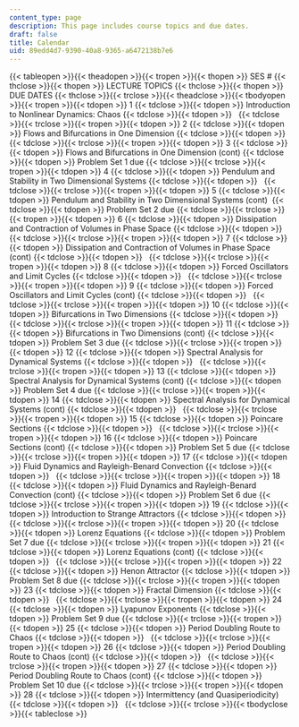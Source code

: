 ```yaml
---
content_type: page
description: This page includes course topics and due dates.
draft: false
title: Calendar
uid: 89edd4d7-9390-40a8-9365-a6472138b7e6
---
```

{{< tableopen >}}{{< theadopen >}}{{< tropen >}}{{< thopen >}}
SES #
{{< thclose >}}{{< thopen >}}
LECTURE TOPICS
{{< thclose >}}{{< thopen >}}
DUE DATES
{{< thclose >}}{{< trclose >}}{{< theadclose >}}{{< tbodyopen >}}{{< tropen >}}{{< tdopen >}}
1
{{< tdclose >}}{{< tdopen >}}
Introduction to Nonlinear Dynamics: Chaos
{{< tdclose >}}{{< tdopen >}}
 
{{< tdclose >}}{{< trclose >}}{{< tropen >}}{{< tdopen >}}
2
{{< tdclose >}}{{< tdopen >}}
Flows and Bifurcations in One Dimension
{{< tdclose >}}{{< tdopen >}}
 
{{< tdclose >}}{{< trclose >}}{{< tropen >}}{{< tdopen >}}
3
{{< tdclose >}}{{< tdopen >}}
Flows and Bifurcations in One Dimension (cont)
{{< tdclose >}}{{< tdopen >}}
Problem Set 1 due
{{< tdclose >}}{{< trclose >}}{{< tropen >}}{{< tdopen >}}
4
{{< tdclose >}}{{< tdopen >}}
Pendulum and Stability in Two Dimensional Systems
{{< tdclose >}}{{< tdopen >}}
 
{{< tdclose >}}{{< trclose >}}{{< tropen >}}{{< tdopen >}}
5
{{< tdclose >}}{{< tdopen >}}
Pendulum and Stability in Two Dimensional Systems (cont) 
{{< tdclose >}}{{< tdopen >}}
Problem Set 2 due
{{< tdclose >}}{{< trclose >}}{{< tropen >}}{{< tdopen >}}
6
{{< tdclose >}}{{< tdopen >}}
Dissipation and Contraction of Volumes in Phase Space
{{< tdclose >}}{{< tdopen >}}
 
{{< tdclose >}}{{< trclose >}}{{< tropen >}}{{< tdopen >}}
7
{{< tdclose >}}{{< tdopen >}}
Dissipation and Contraction of Volumes in Phase Space (cont)
{{< tdclose >}}{{< tdopen >}}
 
{{< tdclose >}}{{< trclose >}}{{< tropen >}}{{< tdopen >}}
8
{{< tdclose >}}{{< tdopen >}}
Forced Oscillators and Limit Cycles
{{< tdclose >}}{{< tdopen >}}
 
{{< tdclose >}}{{< trclose >}}{{< tropen >}}{{< tdopen >}}
9
{{< tdclose >}}{{< tdopen >}}
Forced Oscillators and Limit Cycles (cont)
{{< tdclose >}}{{< tdopen >}}
 
{{< tdclose >}}{{< trclose >}}{{< tropen >}}{{< tdopen >}}
10
{{< tdclose >}}{{< tdopen >}}
Bifurcations in Two Dimensions
{{< tdclose >}}{{< tdopen >}}
 
{{< tdclose >}}{{< trclose >}}{{< tropen >}}{{< tdopen >}}
11
{{< tdclose >}}{{< tdopen >}}
Bifurcations in Two Dimensions (cont)
{{< tdclose >}}{{< tdopen >}}
Problem Set 3 due
{{< tdclose >}}{{< trclose >}}{{< tropen >}}{{< tdopen >}}
12
{{< tdclose >}}{{< tdopen >}}
Spectral Analysis for Dynamical Systems
{{< tdclose >}}{{< tdopen >}}
 
{{< tdclose >}}{{< trclose >}}{{< tropen >}}{{< tdopen >}}
13
{{< tdclose >}}{{< tdopen >}}
Spectral Analysis for Dynamical Systems (cont)
{{< tdclose >}}{{< tdopen >}}
Problem Set 4 due
{{< tdclose >}}{{< trclose >}}{{< tropen >}}{{< tdopen >}}
14
{{< tdclose >}}{{< tdopen >}}
Spectral Analysis for Dynamical Systems (cont)
{{< tdclose >}}{{< tdopen >}}
 
{{< tdclose >}}{{< trclose >}}{{< tropen >}}{{< tdopen >}}
15
{{< tdclose >}}{{< tdopen >}}
Poincare Sections
{{< tdclose >}}{{< tdopen >}}
 
{{< tdclose >}}{{< trclose >}}{{< tropen >}}{{< tdopen >}}
16
{{< tdclose >}}{{< tdopen >}}
Poincare Sections (cont)
{{< tdclose >}}{{< tdopen >}}
Problem Set 5 due
{{< tdclose >}}{{< trclose >}}{{< tropen >}}{{< tdopen >}}
17
{{< tdclose >}}{{< tdopen >}}
Fluid Dynamics and Rayleigh-Benard Convection
{{< tdclose >}}{{< tdopen >}}
 
{{< tdclose >}}{{< trclose >}}{{< tropen >}}{{< tdopen >}}
18
{{< tdclose >}}{{< tdopen >}}
Fluid Dynamics and Rayleigh-Benard Convection (cont)
{{< tdclose >}}{{< tdopen >}}
Problem Set 6 due
{{< tdclose >}}{{< trclose >}}{{< tropen >}}{{< tdopen >}}
19
{{< tdclose >}}{{< tdopen >}}
Introduction to Strange Attractors
{{< tdclose >}}{{< tdopen >}}
 
{{< tdclose >}}{{< trclose >}}{{< tropen >}}{{< tdopen >}}
20
{{< tdclose >}}{{< tdopen >}}
Lorenz Equations
{{< tdclose >}}{{< tdopen >}}
Problem Set 7 due
{{< tdclose >}}{{< trclose >}}{{< tropen >}}{{< tdopen >}}
21
{{< tdclose >}}{{< tdopen >}}
Lorenz Equations (cont)
{{< tdclose >}}{{< tdopen >}}
 
{{< tdclose >}}{{< trclose >}}{{< tropen >}}{{< tdopen >}}
22
{{< tdclose >}}{{< tdopen >}}
Henon Attractor
{{< tdclose >}}{{< tdopen >}}
Problem Set 8 due
{{< tdclose >}}{{< trclose >}}{{< tropen >}}{{< tdopen >}}
23
{{< tdclose >}}{{< tdopen >}}
Fractal Dimension
{{< tdclose >}}{{< tdopen >}}
 
{{< tdclose >}}{{< trclose >}}{{< tropen >}}{{< tdopen >}}
24
{{< tdclose >}}{{< tdopen >}}
Lyapunov Exponents
{{< tdclose >}}{{< tdopen >}}
Problem Set 9 due
{{< tdclose >}}{{< trclose >}}{{< tropen >}}{{< tdopen >}}
25
{{< tdclose >}}{{< tdopen >}}
Period Doubling Route to Chaos
{{< tdclose >}}{{< tdopen >}}
 
{{< tdclose >}}{{< trclose >}}{{< tropen >}}{{< tdopen >}}
26
{{< tdclose >}}{{< tdopen >}}
Period Doubling Route to Chaos (cont)
{{< tdclose >}}{{< tdopen >}}
 
{{< tdclose >}}{{< trclose >}}{{< tropen >}}{{< tdopen >}}
27
{{< tdclose >}}{{< tdopen >}}
Period Doubling Route to Chaos (cont)
{{< tdclose >}}{{< tdopen >}}
Problem Set 10 due
{{< tdclose >}}{{< trclose >}}{{< tropen >}}{{< tdopen >}}
28
{{< tdclose >}}{{< tdopen >}}
Intermittency (and Quasiperiodicity)
{{< tdclose >}}{{< tdopen >}}
 
{{< tdclose >}}{{< trclose >}}{{< tbodyclose >}}{{< tableclose >}}